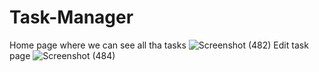 # Task-Manager
Home page where we can see all tha tasks
![Screenshot (482)](https://user-images.githubusercontent.com/93830840/203546716-dd1c2a6b-d96e-47a8-9d22-c190db07d8cc.png)
Edit task page
![Screenshot (484)](https://user-images.githubusercontent.com/93830840/203546942-636bbc18-38f9-40f6-aea6-96a08370719c.png)
